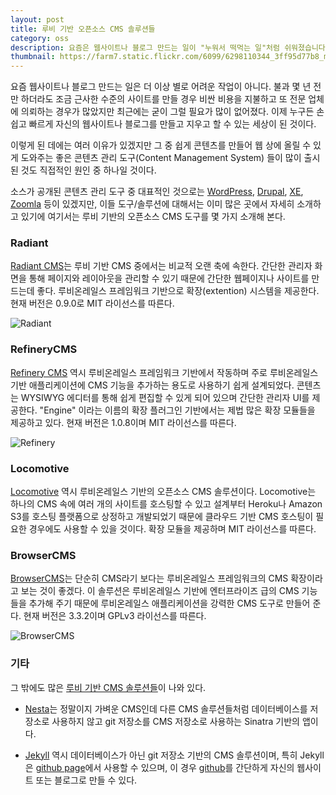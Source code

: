 ```yaml
---
layout: post
title: 루비 기반 오픈소스 CMS 솔루션들
category: oss
description: 요즘은 웹사이트나 블로그 만드는 일이 "누워서 떡먹는 일"처럼 쉬워졌습니다. 한 때는 제법 까다로운 축에 속했던 일들이 이렇게 쉬워 진 데에는 강력한 기능을 갖춘 좋은 CMS 솔루션들이 큰 몫을 했습니다. 여기서는 루비 기반으로 사용할 수 있는 오픈소스 CMS 도구들을 몇 가지 소개합니다.
thumbnail: https://farm7.static.flickr.com/6099/6298110344_3ff95d77b8_m.jpg
---
```


요즘 웹사이트나 블로그 만드는 일은 더 이상 별로 어려운 작업이 아니다. 불과 몇 년 전만 하더라도 
조금 근사한 수준의 사이트를 만들 경우 비싼 비용을 지불하고 또 전문 업체에 의뢰하는 경우가 많았지만 
최근에는 굳이 그럴 필요가 많이 없어졌다. 이제 누구든 손쉽고 빠르게 자신의 웹사이트나 블로그를 만들고 지우고
할 수 있는 세상이 된 것이다. 

이렇게 된 데에는 여러 이유가 있겠지만 그 중 쉽게 콘텐츠를 만들어 웹 상에 올릴 수 있게 도와주는 좋은 콘텐츠 관리 도구(Content 
Management System) 들이 많이 출시된 것도 직접적인 원인 중 하나일 것이다. 

소스가 공개된 콘텐츠 관리 도구 중 대표적인 것으로는 [WordPress](http://wordpress.org/), 
[Drupal](http://drupal.org/),  [XE](http://www.xpressengine.com/), 
[Zoomla](http://www.joomla.org/) 등이 있겠지만, 이들 도구/솔루션에 대해서는 이미 많은 곳에서
자세히 소개하고 있기에 여기서는 루비 기반의 오픈소스 CMS 도구를 몇 가지 소개해 본다.

### Radiant

[Radiant CMS](http://radiantcms.org/)는 루비 기반 CMS 중에서는 비교적 오랜 축에 속한다. 
간단한 관리자 화면을 통해 페이지와 레이아웃을 관리할 수 있기 때문에 간단한 웹페이지나 사이트를 만드는데 좋다.
루비온레일스 프레임워크 기반으로 확장(extention) 시스템을 제공한다. 현재 버전은 0.9.0로 MIT 라이선스를 따른다.

![Radiant](http://radiantcms.org/images/screenshot.jpg)

### RefineryCMS

[Refinery CMS](http://refinerycms.com/) 역시 루비온레일스 프레임워크 기반에서 작동하며
주로 루비온레일스 기반 애플리케이션에 CMS 기능을 추가하는 용도로 사용하기 쉽게 설계되었다. 
콘텐츠는 WYSIWYG 에디터를 통해 쉽게 편집할 수 있게 되어 있으며 간단한 관리자 UI를 제공한다.
"Engine" 이라는 이름의 확장 플러그인 기반에서는 제법 많은 확장 모듈들을 제공하고 있다.
현재 버전은 1.0.8이며 MIT 라이선스를 따른다.

![Refinery](http://refinerycms.com/images/refinery-screenshot.png?1290654959)

### Locomotive

[Locomotive](http://locomotivecms.com/) 역시 루비온레일스 기반의 오픈소스 CMS 솔루션이다.
Locomotive는 하나의 CMS 속에 여러 개의 사이트를 호스팅할 수 있고 
설계부터 Heroku나 Amazon S3를 호스팅 플랫폼으로 상정하고 개발되었기 때문에 클라우드 기반 CMS 호스팅이
필요한 경우에도 사용할 수 있을 것이다. 확장 모듈을 제공하며 MIT 라이선스를 따른다.

### BrowserCMS

[BrowserCMS](http://www.browsercms.org/)는 단순히 CMS라기 보다는 루비온레일스 프레임워크의 CMS 확장이라고
보는 것이 좋겠다. 이 솔루션은 루비온레일스 기반에 엔터프라이즈 급의 CMS 기능들을 추가해 주기 때문에
루비온레일스 애플리케이션을 강력한 CMS 도구로 만들어 준다. 현재 버전은 3.3.2이며 GPLv3 라이선스를 따른다.

![BrowserCMS](http://www.browsercms.org/image1.jpg)

### 기타

그 밖에도 많은 [루비 기반 CMS 솔루션들](https://www.ruby-toolbox.com/categories/content_management_systems)이 나와 있다. 

* [Nesta](http://nestacms.com/)는 정말이지 가벼운 CMS인데 다른 CMS 솔루션들처럼 데이터베이스를 저장소로 사용하지 않고
git 저장소를 CMS 저장소로 사용하는 Sinatra 기반의 앱이다. 

* [Jekyll](http://jekyllrb.com/) 역시 데이터베이스가 아닌 git 저장소 기반의 CMS 솔루션이며, 특히 Jekyll은 
[github page](http://pages.github.com/)에서 사용할 수 있으며, 
이 경우 [github](http://github.com)를 간단하게 자신의 웹사이트 또는 블로그로 만들 수 있다.
